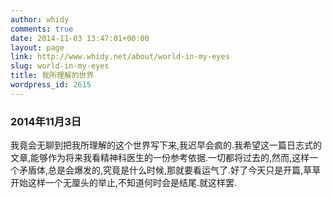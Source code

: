 ```yaml
---
author: whidy
comments: true
date: 2014-11-03 13:47:01+00:00
layout: page
link: http://www.whidy.net/about/world-in-my-eyes
slug: world-in-my-eyes
title: 我所理解的世界
wordpress_id: 2615
---
```


### 2014年11月3日


我竟会无聊到把我所理解的这个世界写下来,我迟早会疯的.我希望这一篇日志式的文章,能够作为将来我看精神科医生的一份参考依据.一切都将过去的,然而,这样一个矛盾体,总是会爆发的,究竟是什么时候,那就要看运气了.好了今天只是开篇,草草开始这样一个无厘头的举止,不知道何时会是结尾.就这样罢.


